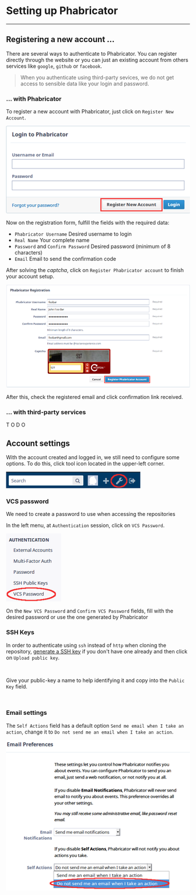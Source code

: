 # Setting up Phabricator

---

## Registering a new account ...

There are several ways to authenticate to Phabricator. You can register directly through the website or you can just an existing account from others services like `google`, `github` or `facebook`.
> When you authenticate using third-party sevices, we do not get
> access to sensible data like your login and password.


### ... with Phabricator

To register a new account with Phabricator, just click on `Register New Account`.

![](setup/new_acc.png)

Now on the registration form, fulfill the fields with the required data:
- `Phabricator Username` Desired username to login
- `Real Name` Your complete name
- `Password` and `Confirm Password` Desired password (minimum of 8 characters)
- `Email` Email to send the confirmation code

After solving the *captcha*, click on `Register Phabricator account` to finish your account setup.

![](setup/new_acc2.png)

After this, check the registered email and click confirmation link received.


### ... with third-party services
T O D O


## Account settings

With the account created and logged in, we still need to configure some options.
To do this, click tool icon located in the upper-left corner.

![](common/icon_tool.png)

### VCS password

We need to create a password to use when accessing the repositories

In the left menu, at `Authentication` session, click on `VCS Password`.

![](setup/auth_vcspass.png)

On the `New VCS Password` and `Confirm VCS Password` fields, fill with the desired password or use the one generated by Phabricator


### SSH Keys

In order to authenticate using `ssh` instead of `http` when cloning the repository, [generate a SSH key](https://help.github.com/articles/generating-a-new-ssh-key-and-adding-it-to-the-ssh-agent/) if you don't have one already and then click on `Upload public key`.

![]()

Give your public-key a name to help identifying it and copy into the `Public Key` field.

![]()


### Email settings

The `Self Actions` field has a default option `Send me email when I take an action`, change it to `Do not send me an email when I take an action`.

![](setup/email_pref.png)
